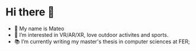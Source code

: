 # Hi there 👋

<!--
**MPaladin16/MPaladin16** is a ✨ _special_ ✨ repository because its `README.md` (this file) appears on your GitHub profile.

Here are some ideas to get you started:

- 🔭 I’m currently working on ...
- 🌱 I’m currently learning ...
- 👯 I’m looking to collaborate on ...
- 🤔 I’m looking for help with ...
- 💬 Ask me about ...
- 📫 How to reach me: ...
- 😄 Pronouns: ...
- ⚡ Fun fact: ...
-->

- 👋 My name is Mateo
- 🧠 I’m interested in VR/AR/XR, love outdoor activites and sports.
-  📚 I’m currently writing my master's thesis in computer sciences at FER;


